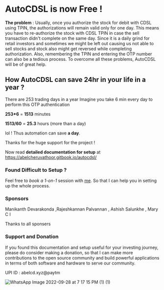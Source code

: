 # AutoCDSL is now Free !

**The problem** : Usually, once you authorize the stock for debit with CDSL using TPIN, the authorizations will remain valid only for one day. This means you have to re-authorize the stock with CDSL TPIN in case the sell transaction didn't complete on the same day. Since it is a daily grind for retail investors and sometimes we might be left out causing us not able to sell stocks and stock also might get reversed while completing authorization. 
Also, remembering the TPIN and entering the OTP number can also be a tedious process. To overcome all these problems, AutoCDSL will be of great help.

## How **AutoCDSL** can save **24hr** in your life in a year ?

There are 253 trading days in a year
Imagine you take 6 min every day to perform this OTP authentication

**253*6** = **1513** minutes

**1513/60** = **25.3** hours (more than a day)

lol ! Thus automation can save **a day**.

Thanks for the huge support for the project !

Now read **detailed documentation for setup** at https://abelcheruvathoor.gitbook.io/autocdsl/

### Found Difficult to Setup ?

Feel free to *book a 1-on-1* session with [me](https://topmate.io/abel_dixon/127536). So that I can help you in setting up the whole process.

### Sponsors 

Manikanth Devarakonda ,Rajeshkannan Palvannan , Ashish Salunkhe , Mary C I

Thanks to all sponsers

### Support and Donation 
If you found this documentation and setup useful for your investing journey, please do consider making a donation, so that I can make more contributions to the open source community and build powerful applications in terms of both software and hardware to serve our community.

UPI ID : abelcd.xyz@paytm

![WhatsApp Image 2022-09-28 at 7 17 15 PM (1) (1)](https://user-images.githubusercontent.com/13176032/199991131-f98f9034-a0de-46bf-97e9-130280bbe1d4.jpeg)

